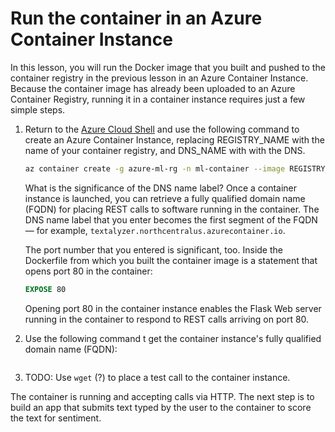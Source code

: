 # Run the container in an Azure Container Instance

In this lesson, you will run the Docker image that you built and pushed to the container registry in the previous lesson in an Azure Container Instance. Because the container image has already been uploaded to an Azure Container Registry, running it in a container instance requires just a few simple steps.

1. Return to the [Azure Cloud Shell](https://shell.azure.com) and use the following command to create an Azure Container Instance, replacing REGISTRY_NAME with the name of your container registry, and DNS_NAME with with the DNS.

	```bash
	az container create -g azure-ml-rg -n ml-container --image REGISTRY_NAME.azurecr.io/text-analytics-server --dns-name-label DNS_NAME --ports 80 --ip-address public
	``` 

	What is the significance of the DNS name label? Once a container instance is launched, you can retrieve a fully qualified domain name (FQDN) for placing REST calls to software running in the container. The DNS name label that you enter becomes the first segment of the FQDN — for example, ```textalyzer.northcentralus.azurecontainer.io```.

	The port number that you entered is significant, too. Inside the Dockerfile from which you built the container image is a statement that opens port 80 in the container:

	```dockerfile
	EXPOSE 80
	```

	Opening port 80 in the container instance enables the Flask Web server running in the container to respond to REST calls arriving on port 80.

1. Use the following command t get the container instance's fully qualified domain name (FQDN):

	```bash

	```

1. TODO: Use `wget` (?) to place a test call to the container instance.

The container is running and accepting calls via HTTP. The next step is to build an app that submits text typed by the user to the container to score the text for sentiment.